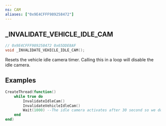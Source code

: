 ```yaml
---
ns: CAM
aliases: ["0x9E4CFFF989258472"]
---
```

## _INVALIDATE_VEHICLE_IDLE_CAM

```c
// 0x9E4CFFF989258472 0x65DDE8AF
void _INVALIDATE_VEHICLE_IDLE_CAM();
```

Resets the vehicle idle camera timer. Calling this in a loop will disable the idle camera.

## Examples
```lua
CreateThread(function()
	while true do
		InvalidateIdleCam()
		InvalidateVehicleIdleCam()
		Wait(1000) --The idle camera activates after 30 second so we don't need to call this per frame
	end
end)
```
